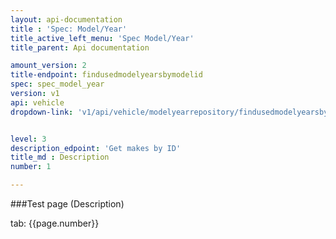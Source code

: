 ```yaml
---
layout: api-documentation
title : 'Spec: Model/Year'
title_active_left_menu: 'Spec Model/Year'
title_parent: Api documentation

amount_version: 2
title-endpoint: findusedmodelyearsbymodelid
spec: spec_model_year
version: v1
api: vehicle
dropdown-link: 'v1/api/vehicle/modelyearrepository/findusedmodelyearsbymodelid'


level: 3
description_edpoint: 'Get makes by ID'
title_md : Description
number: 1

---
```



###Test page (Description)

tab: {{page.number}}

